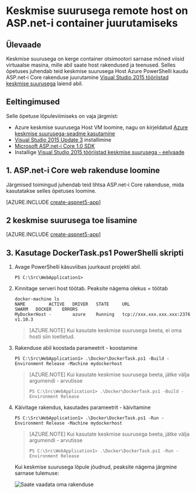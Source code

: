 <properties
   pageTitle="Mõne ASP.net-i Core Linux keskmise suurusega container juurutada remote keskmise suurusega host | Microsoft Azure'i"
   description="Saate teada, kuidas kasutada Visual Studio Tools for keskmise suurusega juurutada keskmise suurusega ümbris töötavate Azure keskmise suurusega Host Linux VM ASP.net-i Core web app"   
   services="azure-container-service"
   documentationCenter=".net"
   authors="mlearned"
   manager="douge"
   editor=""/>

<tags
   ms.service="azure-container-service"
   ms.devlang="dotnet"
   ms.topic="article"
   ms.tgt_pltfrm="NA"
   ms.workload="NA"
   ms.date="06/08/2016"
   ms.author="mlearned"/>

# <a name="deploy-an-aspnet-container-to-a-remote-docker-host"></a>Keskmise suurusega remote host on ASP.net-i container juurutamiseks

## <a name="overview"></a>Ülevaade
Keskmise suurusega on kerge container otsimootori sarnase mõned viisid virtuaalse masina, mille abil saate host rakendused ja teenused.
Selles õpetuses juhendab teid keskmise suurusega Host Azure PowerShelli kaudu ASP.net-i Core rakenduse juurutamine [Visual Studio 2015 tööriistad keskmise suurusega](http://aka.ms/DockerToolsForVS) laiend abil.

## <a name="prerequisites"></a>Eeltingimused
Selle õpetuse lõpuleviimiseks on vaja järgmist:

- Azure keskmise suurusega Host VM loomine, nagu on kirjeldatud [Azure keskmise suurusega-seadme kasutamine](./virtual-machines/virtual-machines-linux-docker-machine.md)
- [Visual Studio 2015 Update 3](https://go.microsoft.com/fwlink/?LinkId=691129) installimine
- [Microsoft ASP.net-i Core 1.0 SDK](https://go.microsoft.com/fwlink/?LinkID=809122)
- Installige [Visual Studio 2015 tööriistad keskmise suurusega - eelvaade](http://aka.ms/DockerToolsForVS)

## <a name="1-create-an-aspnet-core-web-app"></a>1. ASP.net-i Core web rakenduse loomine
Järgmised toimingud juhendab teid lihtsa ASP.net-i Core rakenduse, mida kasutatakse selles õpetuses loomine.

[AZURE.INCLUDE [create-aspnet5-app](../includes/create-aspnet5-app.md)]

## <a name="2-add-docker-support"></a>2 keskmise suurusega toe lisamine

[AZURE.INCLUDE [create-aspnet5-app](../includes/vs-azure-tools-docker-add-docker-support.md)]

## <a name="3-use-the-dockertaskps1-powershell-script"></a>3. Kasutage DockerTask.ps1 PowerShelli skripti 

1.  Avage PowerShelli käsuviibas juurkaust projekti abil. 

    ```
    PS C:\Src\WebApplication1>
    ```

1.  Kinnitage serveri host töötab. Peaksite nägema olekus = töötab 

    ```
    docker-machine ls
    NAME         ACTIVE   DRIVER   STATE     URL                        SWARM   DOCKER    ERRORS
    MyDockerHost -        azure    Running   tcp://xxx.xxx.xxx.xxx:2376         v1.10.3
    ```

    > [AZURE.NOTE] Kui kasutate keskmise suurusega beeta, ei oma hosti siin loetletud.

1.  Rakenduse abil koostada parameetrit - koostamine

    ```
    PS C:\Src\WebApplication1> .\Docker\DockerTask.ps1 -Build -Environment Release -Machine mydockerhost
    ```  

    > [AZURE.NOTE] Kui kasutate keskmise suurusega beeta, jätke välja argumendi - arvutisse
    > 
    > ```
    > PS C:\Src\WebApplication1> .\Docker\DockerTask.ps1 -Build -Environment Release 
    > ```  


1.  Käivitage rakendus, kasutades parameetrit - käivitamine

    ```
    PS C:\Src\WebApplication1> .\Docker\DockerTask.ps1 -Run -Environment Release -Machine mydockerhost
    ```

    > [AZURE.NOTE] Kui kasutate keskmise suurusega beeta, jätke välja argumendi - arvutisse
    > 
    > ```
    > PS C:\Src\WebApplication1> .\Docker\DockerTask.ps1 -Run -Environment Release 
    > ```

    Kui keskmise suurusega lõpule jõudnud, peaksite nägema järgmine sarnase tulemuse:

    ![Saate vaadata oma rakenduse][3]

[0]:./media/vs-azure-tools-docker-hosting-web-apps-in-docker/docker-props-in-solution-explorer.png
[1]:./media/vs-azure-tools-docker-hosting-web-apps-in-docker/change-docker-machine-name.png
[2]:./media/vs-azure-tools-docker-hosting-web-apps-in-docker/launch-application.png
[3]:./media/vs-azure-tools-docker-hosting-web-apps-in-docker/view-application.png
